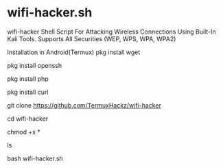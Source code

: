 # wifi-hacker.sh
wifi-hacker
Shell Script For Attacking Wireless Connections Using Built-In Kali Tools. Supports All Securities (WEP, WPS, WPA, WPA2)

Installation in Android(Termux)
pkg install wget

pkg install openssh

pkg install php

pkg install curl

git clone https://github.com/TermuxHackz/wifi-hacker

cd wifi-hacker

chmod +x *

ls

bash wifi-hacker.sh
